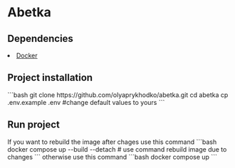 <h1>Abetka</h1>
<h2>Dependencies</h2>
<li><a href="https://www.docker.com">Docker</a></li>
<h2>Project installation</h2>
```bash
git clone https://github.com/olyaprykhodko/abetka.git
cd abetka
cp .env.example .env #change default values to yours
```
<h2>Run project</h2>
If you want to rebuild the image after chages use this command
```bash
docker compose up --build --detach # use command rebuild image due to changes
```
otherwise use this command
```bash
docker compose up
```
